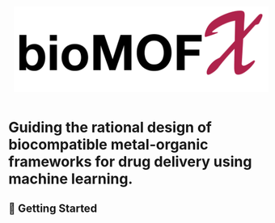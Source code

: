 <p align="center">
  <img src="utils/logo.png" style="padding:10px;" width="700"/>
</p>  

# Guiding the rational design of biocompatible metal-organic frameworks for drug delivery using machine learning.


## 💪 Getting Started
